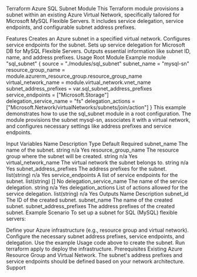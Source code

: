 Terraform Azure SQL Subnet Module
This Terraform module provisions a subnet within an existing Azure Virtual Network, specifically tailored for Microsoft MySQL Flexible Servers. It includes service delegation, service endpoints, and configurable subnet address prefixes.

Features
Creates an Azure subnet in a specified virtual network.
Configures service endpoints for the subnet.
Sets up service delegation for Microsoft DB for MySQL Flexible Servers.
Outputs essential information like subnet ID, name, and address prefixes.
Usage
Root Module Example
module "sql_subnet" {
  source                  = "./modules/sql_subnet"
  subnet_name             = "mysql-sn"  
  resource_group_name     = module.azurerm_resource_group.resource_group_name
  virtual_network_name    =  module.virtual_network.vnet_name  
  subnet_address_prefixes = var.sql_subnet_address_prefixes
  service_endpoints       = ["Microsoft.Storage"]  
  delegation_service_name = "fs"
  delegation_actions      = ["Microsoft.Network/virtualNetworks/subnets/join/action"] 
}
This example demonstrates how to use the sql_subnet module in a root configuration. The module provisions the subnet mysql-sn, associates it with a virtual network, and configures necessary settings like address prefixes and service endpoints.

Input Variables
Name	Description	Type	Default	Required
subnet_name	The name of the subnet.	string	n/a	Yes
resource_group_name	The resource group where the subnet will be created.	string	n/a	Yes
virtual_network_name	The virtual network the subnet belongs to.	string	n/a	Yes
subnet_address_prefixes	The address prefixes for the subnet.	list(string)	n/a	Yes
service_endpoints	A list of service endpoints for the subnet.	list(string)	[]	No
delegation_service_name	The name of the service delegation.	string	n/a	Yes
delegation_actions	List of actions allowed for the service delegation.	list(string)	n/a	Yes
Outputs
Name	Description
subnet_id	The ID of the created subnet.
subnet_name	The name of the created subnet.
subnet_address_prefixes	The address prefixes of the created subnet.
Example Scenario
To set up a subnet for SQL (MySQL) flexible servers:

Define your Azure infrastructure (e.g., resource group and virtual network).
Configure the necessary subnet address prefixes, service endpoints, and delegation.
Use the example Usage code above to create the subnet.
Run terraform apply to deploy the infrastructure.
Prerequisites
Existing Azure Resource Group and Virtual Network.
The subnet's address prefixes and service endpoints should be defined based on your network architecture.
Support
